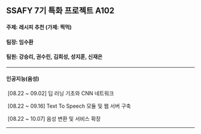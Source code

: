 ## SSAFY 7기 특화 프로젝트 A102

#### 주제: 레시피 추천 (가제: 찍먹)

#### 팀장: 임수환

#### 팀원: 강승리, 권수린, 김희성, 성지훈, 신재은



---

#### 인공지능(음성)

​	[08.22 ~ 09.02] 딥 러닝 기초와 CNN 네트워크

​	[08.22 ~ 09.16] Text To Speech 모듈 및 웹 서버 구축

​	[08.22 ~ 10.07] 음성 변환 및 서비스 확장

---


